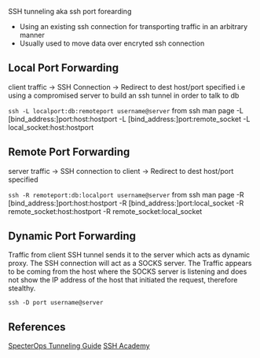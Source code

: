 
SSH tunneling aka ssh port forearding
- Using an existing ssh connection for transporting traffic in an arbitrary manner
- Usually used to move data over encryted ssh connection

## Local Port Forwarding
client traffic -> SSH Connection -> Redirect to dest host/port specified 
i.e using a compromised server to build an ssh tunnel in order to talk to db

```ssh -L localport:db:remoteport username@server```
from ssh man page
     -L [bind_address:]port:host:hostport
     -L [bind_address:]port:remote_socket
     -L local_socket:host:hostport


## Remote Port Forwarding
server traffic -> SSH connection to client -> Redirect to dest host/port specified 

```ssh -R remoteport:db:localport username@server```
from ssh man page
     -R [bind_address:]port:host:hostport
     -R [bind_address:]port:local_socket
     -R remote_socket:host:hostport
     -R remote_socket:local_socket


## Dynamic Port Forwarding
Traffic from client SSH tunnel sends it to the server which acts as dynamic proxy. The SSH connection will act as a SOCKS server.
The Traffic appears to be coming from the host where the SOCKS server is listening and does not show the IP address of the host that initiated the request, therefore stealthy. 

```ssh -D port username@server```


## References 
[SpecterOps Tunneling Guide](https://posts.specterops.io/offensive-security-guide-to-ssh-tunnels-and-proxies-b525cbd4d4c6)
[SSH Academy](https://www.ssh.com/academy/ssh/tunneling)